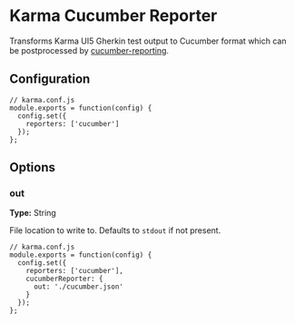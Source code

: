 # Karma Cucumber Reporter

Transforms Karma UI5 Gherkin test output to Cucumber format which can be postprocessed by [cucumber-reporting](https://github.com/damianszczepanik/cucumber-reporting).

## Configuration

```
// karma.conf.js
module.exports = function(config) {
  config.set({
    reporters: ['cucumber']
  });
};
```

## Options

### out

**Type:** String

File location to write to. Defaults to `stdout` if not present.

```
// karma.conf.js
module.exports = function(config) {
  config.set({
    reporters: ['cucumber'],
    cucumberReporter: {
      out: './cucumber.json'
    }
  });
};
```